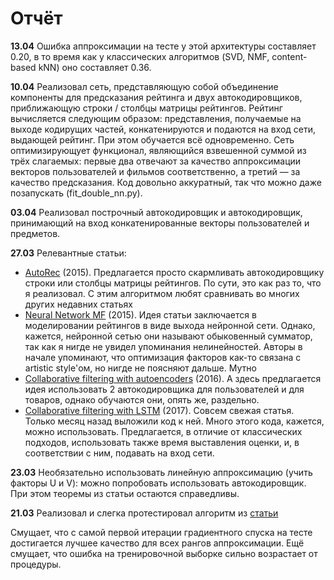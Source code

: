 # Отчёт

**13.04**
Ошибка аппроксимации на тесте у этой архитектуры составляет 0.20, в то время как у классических алгоритмов (SVD, NMF, content-based kNN) оно составляет 0.36.


**10.04**
Реализовал сеть, представляющую собой объединение компоненты для предсказания рейтинга и двух автокодировщиков, приближающую строки / столбцы матрицы рейтингов. Рейтинг вычисляется следующим образом: представления, получаемые на выходе кодирущих частей, конкатенируются и подаются на вход сети, выдающей рейтинг. При этом обучается всё одновременно. Сеть оптимизирующует функционал, являющийся взвешенной суммой из трёх слагаемых: первые два отвечают за качество аппроксимации векторов пользователей и фильмов соответственно, а третий — за качество предсказания. Код довольно аккуратный, так что можно даже позапускать (fit_double_nn.py).


**03.04**
Реализовал построчный автокодировщик и автокодировщик, принимающий на вход конкатенированные векторы пользователей и предметов.


**27.03**
Релевантные статьи:
* [AutoRec](http://users.cecs.anu.edu.au/~u5098633/papers/www15.pdf) (2015). Предлагается просто скармливать автокодировщику строки или столбцы матрицы рейтингов. По сути, это как раз то, что я реализовал. С этим алгоритмом любят сравнивать во многих других недавних статьях
* [Neural Network MF](https://arxiv.org/pdf/1511.06443.pdf) (2015). Идея статьи заключается в моделировании рейтингов в виде выхода нейронной сети. Однако, кажется, нейронной сетью они называют обыковенный сумматор, так как я нигде не увидел упоминания нелинейностей. Авторы в начале упоминают, что оптимизация факторов как-то связана с artistic style'ом, но нигде не поясняют дальше. Мутно
* [Collaborative filtering with autoencoders](https://arxiv.org/pdf/1603.00806.pdf) (2016). А здесь предлагается идея использовать 2 автокодировщика для пользователей и для товаров, однако обучаются они, опять же, раздельно.
* [Collaborative filtering with LSTM](https://arxiv.org/pdf/1608.07400.pdf) (2017). Совсем свежая статья. Только месяц назад выложили код к ней. Много этого кода, кажется, можно использовать. Предлагается, в отличие от классических подходов, использовать также время выставления оценки, и, в соответствии с ним, подавать на вход сети.


**23.03**
Необязательно использовать линейную аппроксимацию (учить факторы U и V): можно попробовать использовать автокодировщик. При этом теоремы из статьи остаются справедливы.


**21.03** 
Реализовал и слегка протестировал алгоритм из [статьи](http://jmlr.org/proceedings/papers/v48/lib16.pdf)

Смущает, что с самой первой итерации градиентного спуска на тесте достигается лучшее качество для всех рангов аппроксимации. Ещё смущает, что ошибка на тренировочной выборке сильно возрастает от процедуры.
